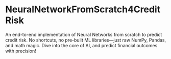 # NeuralNetworkFromScratch4CreditRisk
An end-to-end implementation of Neural Networks from scratch to predict credit risk. No shortcuts, no pre-built ML libraries—just raw NumPy, Pandas, and math magic. Dive into the core of AI, and predict financial outcomes with precision!
